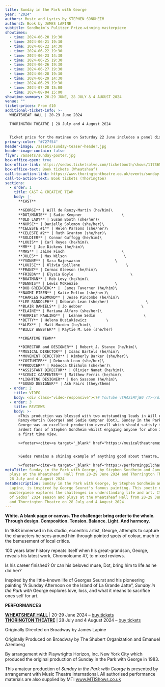 ```yaml
---
title: Sunday in the Park with George
year: "2024"
authors: Music and Lyrics by STEPHEN SONDHEIM
authors2: Book by JAMES LAPINE
subtitle: Sondheim’s Pulitzer Prize-winning masterpiece
showtimes:
  - time: 2024-06-20 19:30
  - time: 2024-06-21 19:30
  - time: 2024-06-22 14:30
  - time: 2024-06-22 19:30
  - time: 2024-06-23 14:30
  - time: 2024-06-25 19:30
  - time: 2024-06-26 19:30
  - time: 2024-06-27 19:30
  - time: 2024-06-28 19:30
  - time: 2024-06-29 14:30
  - time: 2024-06-29 19:30
  - time: 2024-07-28 15:00
  - time: 2024-08-04 15:00
showtime-summary: 20-29 JUNE, 28 JULY & 4 AUGUST 2024
venue: ""
ticket-prices: From £10
additional-ticket-info: >-
  WHEATSHEAF HALL | 20-29 June 2024

  THORINGTON THEATRE | 28 July and 4 August 2024


  Ticket price for the matinee on Saturday 22 June includes a panel discussion after the show
primary-color: "#727f54"
header-image: /assets/sunday-teaser-header.jpg
header-image-contain: false
flyer: /assets/sunday-poster.jpg
box-office-open: true
box-office-link: https://sedos.ticketsolve.com/ticketbooth/shows/1173655257
box-office-text: Book tickets (Wheatsheaf)
call-to-action-link: https://www.thoringtontheatre.co.uk/events/sunday-in-the-park
call-to-action-text: Book tickets (Thorington)
sections:
  - order: 1
    title: CAST & CREATIVE TEAM
    body: |-
      **CAST**

      **GEORGE** | Will de Renzy-Martin (he/him)\
      **DOT/MARIE** | Sadie Kempner                  \
      **OLD LADY** | Susan Booth (she/her)\
      **NURSE** | Danielle Solomon (she/her)\
      **CELESTE #1** | Helen Parsons (she/her)\
      **CELESTE #2** | Ruth Granton (she/her)\
      **SOLDIER** | Connor Guffogg (he/him)\
      **LOUIS** | Carl Reyes (he/him)\
      **MR** | Joe Dickens (he/him)\
      **MRS** | Jaime Finch                          \
      **JULES** | Max Wilson                          \
      **YVONNE** | Sara Rajeswaran                \
      **LOUISE** | Olivia Spillane                     \
      **FRANZ** | Cormac Gleeson (he/him)\
      **FRIEDA** | Elysia Boyle                          \
      **BOATMAN** | Rob Levy (he/him)\
      **DENNIS** | Lewis McKenzie                 \
      **BOB GREENBERG** |  James Taverner (he/him)\
      **NAOMI EISEN** | Katie Melton (she/her)\
      **CHARLES REDMOND** | Jesse Pincombe (he/him)\
      **LEE RANDOLPH** | Deborah Lean (she/her)                 \
      **BLAIR DANIELS** | Jo Webber                           \
      **ELAINE** | Mariana Alfaro (she/her)\
      **HARRIET PAWLING** |  Leanne Sedin                      \
      **BETTY** | Helena Busiakiewicz         \
      **ALEX** |  Matt Morden (he/him)\
      **BILLY WEBSTER** | Kaytie M. Lee (she/her)

      **CREATIVE TEAM**

      **DIRECTOR and DESIGNER** | Robert J. Stanex (he/him)\
      **MUSICAL DIRECTOR** | Isaac Bartels (he/him)\
      **MOVEMENT DIRECTOR** | Kimberly Barker (she/her)\
      **COSTUMIER** | Deborah Lean (she/her)\
      **PRODUCER** | Rebecca Chisholm (she/her)\
      **ASSISTANT DIRECTOR** | Olivier Namet (he/him)\
      **SCENIC CARPENTER** | Matthew Ferris (he/him)\
      **LIGHTING DESIGNER** | Ben Sassoon (he/him)\
      **SOUND DESIGNER** | Ash Fairs (they/them)
  - order: 2
    title: VIDEO
    body: <div class="video-responsive"><?# YouTube vtHA2iHYjB0 /?></div>
  - order: 3
    title: REVIEWS
    body: >-
      >This production was blessed with two outstanding leads in Will de
      Renzy-Martin (George) and Sadie Kempner (Dot)… Sunday In the Park with
      George was an excellent production overall which should satisfy the most
      ardent fans of Stephen Sondheim whilst engaging anyone for whom it will be
      a first time view.

      ><footer><cite><a target="_blank" href="https://musicaltheatremusings.co.uk/sunday-in-the-park-with-george">Sunday in the Park with George, 2024, Musical Theatre Musings</a></cite></footer>


      >Sedos remains a shining example of anything good about theatre… Everything about the setup is done with a professional standard of approach.

      ><footer><cite><a target="_blank" href="https://performingpilchards.co.uk/review/sunday-in-the-park-with-george/">Sunday in the Park with George, 2024, Performing Pilchards (*****)</a></cite></footer>
metaTitle: Sunday in the Park with George, by Stephen Sondheim and James Lapine,
  plays at the Wheatsheaf  Hall from 20-29 June 2024 and Thorrington Theatre on
  28 July and 4 August 2024
metaDescription: Sunday in the Park with George, by Stephen Sondheim and James
  Lapine, is inspired by George Seurat's famous painting. This poetic musical
  masterpiece explores the challenges in understanding life and art. It is part
  of Sedos’ 2024 season and plays at the Wheatsheaf Hall from 20-29 June 2024
  and Thorrington Theatre on 28 July and 4 August 2024
---
```

**White. A blank page or canvas. The challenge: bring order to the whole.**\
**Through design. Composition. Tension. Balance. Light. And harmony.**

In 1883 immersed in his studio, eccentric artist, George, attempts to capture the characters he sees around him through pointed spots of colour, much to the bemusement of local critics.

100 years later history repeats itself when his great-grandson, George, reveals his latest work, Chromoloume #7, to mixed reviews.

Is his career finished? Or can his beloved muse, Dot, bring him to life as he did her?

Inspired by the little-known life of Georges Seurat and his pioneering painting “A Sunday Afternoon on the Island of La Grande Jatte”, *Sunday in the Park with* George explores love, loss, and what it means to sacrifice ones self for art.

**PERFORMANCES**

**[WHEATSHEAF HALL](https://www.sedos.co.uk/venues/wheatsheaf-hall)** | 20-29 June 2024 – [buy tickets](https://sedos.ticketsolve.com/ticketbooth/shows/1173655257)\
**[THORINGTON THEATRE](https://www.thoringtontheatre.co.uk/)** | 28 July and 4 August 2024 – [buy tickets](https://www.thoringtontheatre.co.uk/events/sunday-in-the-park)

Originally Directed on Broadway by James Lapine

Originally Produced on Broadway by The Shubert Organization and Emanuel Azenberg

By arrangement with Playwrights Horizon, Inc. New York City which produced the original production of Sunday in the Park with George in 1983.

This amateur production of *Sunday in the Park with George* is presented by arrangement with Music Theatre International. All authorised performance materials are also supplied by MTI www.MTIShows.co.uk